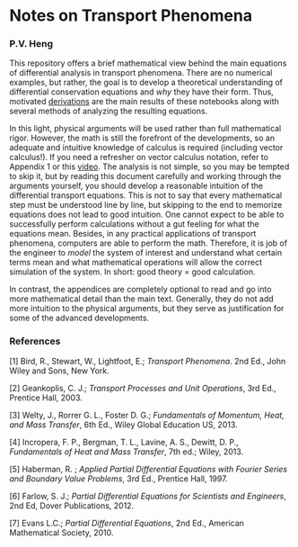 # Notes on Transport Phenomena

### P.V. Heng

This repository offers a brief mathematical view behind the main equations
of differential analysis in transport phenomena. There are no numerical
examples, but rather, the goal is to develop a theoretical understanding
of differential conservation equations and *why* they have their form.
Thus, motivated <ins>derivations</ins> are the main results of these
notebooks along with several methods of analyzing the resulting
equations.

In this light, physical arguments will be used rather than full
mathematical rigor. However, the math is still the forefront of the
developments, so an adequate and intuitive knowledge of calculus is
required (including vector calculus!). If you need a refresher on vector
calculus notation, refer to Appendix 1 or this
[video](https://www.youtube.com/watch?v=2DSgBZa7b88&ab_channel=BrianStorey).
The analysis is not simple, so you may be tempted to skip it, but by
reading this document carefully and working through the arguments
yourself, you should develop a reasonable intuition of the differential
transport equations. This is not to say that every mathematical step
must be understood line by line, but skipping to the end to memorize
equations does not lead to good intuition. One cannot expect to be able
to successfully perform calculations without a gut feeling for what the
equations mean. Besides, in any practical applications of transport
phenomena, computers are able to perform the math. Therefore, it is job
of the engineer to *model* the system of interest and understand what
certain terms mean and what mathematical operations will allow the
correct simulation of the system. In short: good theory = good
calculation.

In contrast, the appendices are completely optional to read and go into
more mathematical detail than the main text. Generally, they do not add
more intuition to the physical arguments, but they serve as
justification for some of the advanced developments.

### References

[1] Bird, R., Stewart, W., Lightfoot, E.; *Transport Phenomena*. 2nd Ed., John Wiley and Sons, New York.
        
[2] Geankoplis, C. J.; *Transport Processes and Unit Operations*, 3rd Ed., Prentice Hall, 2003. 
    
[3] Welty, J., Rorrer G. L., Foster D. G.; *Fundamentals of Momentum, Heat, and Mass Transfer*, 6th Ed., Wiley Global Education US, 2013.

[4] Incropera, F. P., Bergman, T. L., Lavine, A. S., Dewitt, D. P., *Fundamentals of Heat and Mass Transfer*, 7th ed.; Wiley, 2013.

[5] Haberman, R. ; *Applied Partial Differential Equations with Fourier Series and Boundary Value Problems*, 3rd Ed., Prentice Hall, 1997.

[6] Farlow, S. J.; *Partial Differential Equations for Scientists and Engineers*, 2nd Ed, Dover Publications, 2012.

[7] Evans L.C.; *Partial Differential Equations*, 2nd Ed., American Mathematical Society, 2010.


```python

```
